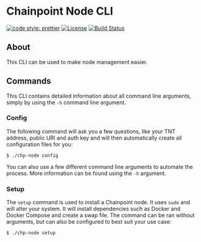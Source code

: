 # Chainpoint Node CLI

[![code style: prettier](https://img.shields.io/badge/code_style-prettier-ff69b4.svg?style=flat-square)](https://github.com/prettier/prettier)
[![License](https://img.shields.io/badge/License-Apache%202.0-blue.svg)](https://opensource.org/licenses/Apache-2.0)
[![Build Status](https://travis-ci.org/filoozom/chainpoint-node-cli.svg?branch=master)](https://travis-ci.org/filoozom/chainpoint-node-cli)

## About

This CLI can be used to make node management easier.

## Commands

This CLI contains detailed information about all command line arguments, simply by using the `-h` command line argument.

### Config

The following command will ask you a few questions, like your TNT address, public URI and auth key and will then automatically create all configuration files for you:

```
$ ./chp-node config
```

You can also use a few different command line arguments to automate the process. More information can be found using the `-h` argument.

### Setup

The `setup` command is used to install a Chainpoint node. It uses `sudo` and will alter your system. It will install dependencies such as Docker and Docker Compose and create a swap file. The command can be ran without arguments, but can also be configured to best suit your use case:

```
$ ./chp-node setup
```
